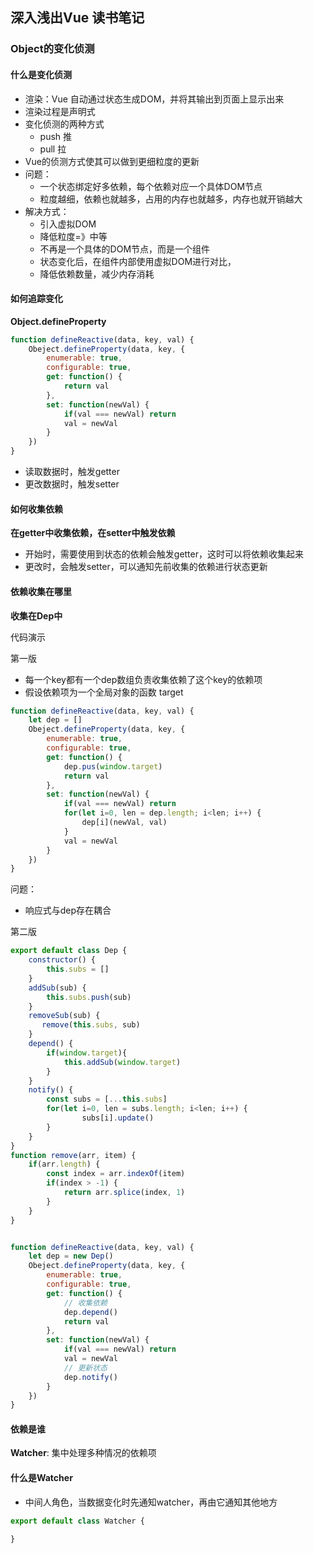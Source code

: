 ## 深入浅出Vue 读书笔记

### Object的变化侦测

#### 什么是变化侦测

- 渲染：Vue 自动通过状态生成DOM，并将其输出到页面上显示出来
- 渲染过程是声明式
- 变化侦测的两种方式
  - push 推
  - pull 拉
- Vue的侦测方式使其可以做到更细粒度的更新
- 问题：
  - 一个状态绑定好多依赖，每个依赖对应一个具体DOM节点
  - 粒度越细，依赖也就越多，占用的内存也就越多，内存也就开销越大
- 解决方式：
  - 引入虚拟DOM
  - 降低粒度=》中等
  - 不再是一个具体的DOM节点，而是一个组件
  - 状态变化后，在组件内部使用虚拟DOM进行对比，
  - 降低依赖数量，减少内存消耗

#### 如何追踪变化

**Object.defineProperty**

```js
function defineReactive(data, key, val) {
    Obeject.defineProperty(data, key, {
        enumerable: true,
        configurable: true,
        get: function() {
            return val
        },
        set: function(newVal) {
            if(val === newVal) return
            val = newVal
        }
    })
}
```

- 读取数据时，触发getter
- 更改数据时，触发setter

#### 如何收集依赖

**在getter中收集依赖，在setter中触发依赖**

- 开始时，需要使用到状态的依赖会触发getter，这时可以将依赖收集起来
- 更改时，会触发setter，可以通知先前收集的依赖进行状态更新

#### 依赖收集在哪里

**收集在Dep中**

代码演示

第一版

- 每一个key都有一个dep数组负责收集依赖了这个key的依赖项
- 假设依赖项为一个全局对象的函数 target

```js
function defineReactive(data, key, val) {
    let dep = []
    Obeject.defineProperty(data, key, {
        enumerable: true,
        configurable: true,
        get: function() {
            dep.pus(window.target)
            return val
        },
        set: function(newVal) {
            if(val === newVal) return
            for(let i=0, len = dep.length; i<len; i++) {
                dep[i](newVal, val)
            }
            val = newVal
        }
    })
}
```

问题：

- 响应式与dep存在耦合

第二版

```js
export default class Dep {
    constructor() {
        this.subs = []
    }
    addSub(sub) {
        this.subs.push(sub)
    }
    removeSub(sub) {
       remove(this.subs, sub)
    }
    depend() {
        if(window.target){	
            this.addSub(window.target)
		}
    }
    notify() {
        const subs = [...this.subs]
        for(let i=0, len = subs.length; i<len; i++) {
                subs[i].update()
        }
    }
}
function remove(arr, item) {
    if(arr.length) {
        const index = arr.indexOf(item)
        if(index > -1) {
            return arr.splice(index, 1)
        }
    }
}


function defineReactive(data, key, val) {
    let dep = new Dep()
    Obeject.defineProperty(data, key, {
        enumerable: true,
        configurable: true,
        get: function() {
            // 收集依赖
            dep.depend()
            return val
        },
        set: function(newVal) {
            if(val === newVal) return
            val = newVal
            // 更新状态
            dep.notify()
        }
    })
}
```

#### 依赖是谁

**Watcher**: 集中处理多种情况的依赖项

#### 什么是Watcher

- 中间人角色，当数据变化时先通知watcher，再由它通知其他地方



```js
export default class Watcher {
    
}
```

